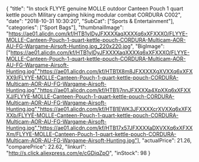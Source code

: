 {
	"title": "In stock FLYYE genuine MOLLE outdoor Canteen Pouch 1 quart kettle pouch Military camping hiking modular combat CORDURA  C002",
	"date": "2018-10-31 10:30:20",
	"SubCat": ["Sports & Entertainment"],
	"categories": ["Sport Bags"],
	"thumbnailImage": "https://ae01.alicdn.com/kf/HTB1yIDyJFXXXXaqXXXXq6xXFXXXO/FLYYE-MOLLE-Canteen-Pouch-1-quart-kettle-pouch-CORDURA-Multicam-AOR-AU-FG-Wargame-Airsoft-Hunting.jpg_220x220.jpg",
	"BigImage": ["https://ae01.alicdn.com/kf/HTB1yIDyJFXXXXaqXXXXq6xXFXXXO/FLYYE-MOLLE-Canteen-Pouch-1-quart-kettle-pouch-CORDURA-Multicam-AOR-AU-FG-Wargame-Airsoft-Hunting.jpg","https://ae01.alicdn.com/kf/HTB1X8m8JFXXXXXgXVXXq6xXFXXX9/FLYYE-MOLLE-Canteen-Pouch-1-quart-kettle-pouch-CORDURA-Multicam-AOR-AU-FG-Wargame-Airsoft-Hunting.jpg","https://ae01.alicdn.com/kf/HTB1j7nnJFXXXXa4XpXXq6xXFXXXJ/FLYYE-MOLLE-Canteen-Pouch-1-quart-kettle-pouch-CORDURA-Multicam-AOR-AU-FG-Wargame-Airsoft-Hunting.jpg","https://ae01.alicdn.com/kf/HTB1EWK3JFXXXXcrXVXXq6xXFXXXb/FLYYE-MOLLE-Canteen-Pouch-1-quart-kettle-pouch-CORDURA-Multicam-AOR-AU-FG-Wargame-Airsoft-Hunting.jpg","https://ae01.alicdn.com/kf/HTB17x57JFXXXXaDXVXXq6xXFXXXm/FLYYE-MOLLE-Canteen-Pouch-1-quart-kettle-pouch-CORDURA-Multicam-AOR-AU-FG-Wargame-Airsoft-Hunting.jpg"],
	"actualPrice": 21.26,
	"comparePrice": 22.62,
	"linkurl": "http://s.click.aliexpress.com/e/cGDiqZpO",
	"inStock": 98
}
